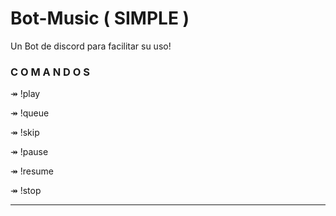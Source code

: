  # Bot-Music ( SIMPLE )
Un Bot de discord para facilitar su uso!
### C O M A N D O S 

↠ !play

↠ !queue

↠ !skip

↠ !pause

↠ !resume

↠ !stop


- - -
